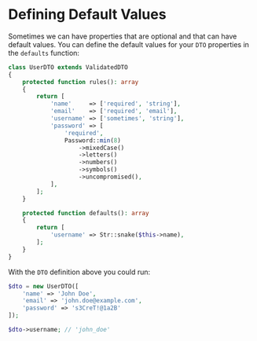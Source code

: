 # Defining Default Values

Sometimes we can have properties that are optional and that can have default values. You can define the default values for your `DTO` properties in the `defaults` function:

```php
class UserDTO extends ValidatedDTO
{
    protected function rules(): array
    {
        return [
            'name'     => ['required', 'string'],
            'email'    => ['required', 'email'],
            'username' => ['sometimes', 'string'],
            'password' => [
                'required',
                Password::min(8)
                    ->mixedCase()
                    ->letters()
                    ->numbers()
                    ->symbols()
                    ->uncompromised(),
            ],
        ];
    }

    protected function defaults(): array
    {
        return [
            'username' => Str::snake($this->name),
        ];
    }
}
```

With the `DTO` definition above you could run:

```php
$dto = new UserDTO([
    'name' => 'John Doe',
    'email' => 'john.doe@example.com',
    'password' => 's3CreT!@1a2B'
]);

$dto->username; // 'john_doe'
```
